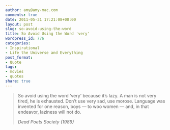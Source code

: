 ```yaml
---
author: amy@amy-mac.com
comments: true
date: 2011-05-31 17:21:08+00:00
layout: post
slug: so-avoid-using-the-word
title: So Avoid Using the Word 'very'
wordpress_id: 776
categories:
- Inspirational
- Life the Universe and Everything
post_format:
- Quote
tags:
- movies
- quotes
share: true
---
```


<blockquote>So avoid using the word ‘very’ because it’s lazy. A man is not very tired, he is exhausted. Don’t use very sad, use morose. Language was invented for one reason, boys — to woo women — and, in that endeavor, laziness will not do.

<cite>Dead Poets Society (1989)</cite>
</blockquote>
